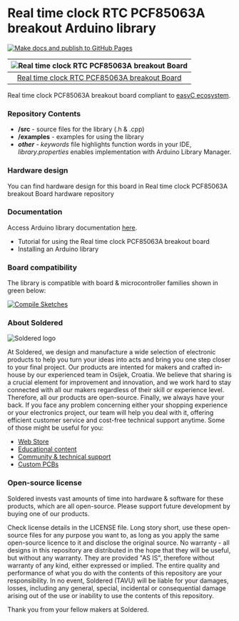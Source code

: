 # Real time clock RTC PCF85063A breakout Arduino library

[![Make docs and publish to GitHub Pages](https://github.com/e-radionicacom/Soldered-PCF85063A-RTC-Module-Arduino-Library/actions/workflows/make_docs.yml/badge.svg?branch=dev)](https://github.com/e-radionicacom/Soldered-PCF85063A-RTC-Module-Arduino-Library/actions/workflows/make_docs.yml)

| ![Real time clock RTC PCF85063A breakout Board](https://upload.wikimedia.org/wikipedia/commons/8/8f/Example_image.svg) |
| :---------------------------------------------------------------------------------------------:    |
| [Real time clock RTC PCF85063A breakout Board](https://www.solde.red/333051)                                              |

Real time clock PCF85063A breakout board compliant to [easyC ecosystem](https://www.soldered.com/easyC). 

### Repository Contents
- **/src** - source files for the library (.h & .cpp)
- **/examples** - examples for using the library
- ***other*** - *keywords* file highlights function words in your IDE, *library.properties* enables implementation with Arduino Library Manager.

### Hardware design
You can find hardware design for this board in Real time clock PCF85063A breakout Board hardware repository

### Documentation

Access Arduino library documentation [here](https://e-radionicacom.github.io/Soldered-PCF85063A-RTC-Module-Arduino-Library/).

- Tutorial for using the Real time clock PCF85063A breakout board
- Installing an Arduino library

### Board compatibility

The library is compatible with board & microcontroller families shown in green below: 

[![Compile Sketches](http://github-actions.40ants.com/e-radionicacom/Soldered-PCF85063A-RTC-Module-Arduino-Library/matrix.svg?branch=dev&only=Compile%20Sketches)](https://github.com/e-radionicacom/Soldered-PCF85063A-RTC-Module-Arduino-Library/actions/workflows/compile_test.yml)

### About Soldered
![Soldered logo](https://raw.githubusercontent.com/e-radionicacom/Soldered-PCF85063A-RTC-Module-Arduino-Library/dev/extras/Logo%20horizontal-2.svg)

At Soldered, we design and manufacture a wide selection of electronic products to help you turn your ideas into acts and bring you one step closer to your final project. Our products are intented for makers and crafted in-house by our experienced team in Osijek, Croatia. We believe that sharing is a crucial element for improvement and innovation, and we work hard to stay connected with all our makers regardless of their skill or experience level. Therefore, all our products are open-source. Finally, we always have your back. If you face any problem concerning either your shopping experience or your electronics project, our team will help you deal with it, offering efficient customer service and cost-free technical support anytime. Some of those might be useful for you:

- [Web Store](https://www.soldered.com)
- [Educational content](https://learn.soldered.com)
- [Community & technical support](https://community.soldered.com)
- [Custom PCBs](https://pcb.soldered.com)

### Open-source license
Soldered invests vast amounts of time into hardware & software for these products, which are all open-source. Please support future development by buying one of our products. 

Check license details in the LICENSE file. Long story short, use these open-source files for any purpose you want to, as long as you apply the same open-source licence to it and disclose the original source. No warranty - all designs in this repository are distributed in the hope that they will be useful, but without any warranty. They are provided "AS IS", therefore without warranty of any kind, either expressed or implied. The entire quality and performance of what you do with the contents of this repository are your responsibility. In no event, Soldered (TAVU) will be liable for your damages, losses, including any general, special, incidental or consequential damage arising out of the use or inability to use the contents of this repository. 

Thank you from your fellow makers at Soldered.


